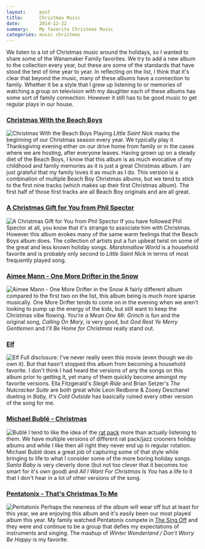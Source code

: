 ```yaml
---
layout:     post
title:      Christmas Music
date:       2014-12-22
summary:    My favorite Christmas Music
categories: music christmas
---
```

We listen to a lot of Christmas music around the holidays, so I wanted to share some of the Wanamaker Family favorites.  We try to add a new album to the collection every year, but these are some of the standards that have stood the test of time year to year.  In reflecting on the list, I think that it's clear that beyond the music, many of these albums have a connection to family.  Whether it be a style that I grew up listening to or memories of watching a group on television with my daughter each of these albums has some sort of family connection.  However it still has to be good music to get regular plays in our house.

### [Christmas With the Beach Boys][BB]
![Christmas With the Beach Boys](http://a1.mzstatic.com/us/r30/Music4/v4/ce/7a/03/ce7a03df-d357-b32a-24da-684ce7c830d4/cover170x170.jpeg)
Playing *Little Saint Nick* marks the beginning of our Christmas season every year.  We typically play it Thanksgiving evening either on our drive home from family or in the cases where we are hosting, after everyone leaves.  Having grown up on a steady diet of the Beach Boys, I know that this album is as much evocative of my childhood and family memories as it is just a great Christmas album.  I am just grateful that my family loves it as much as I do.  This version is a combination of multiple Beach Boy Christmas albums, but we tend to stick to the first nine tracks (which makes up their first Christmas album).  The first half of those first tracks are all Beach Boy originals and are all great.
### [A Christmas Gift for You from Phil Spector][PS]
![A Christmas Gift for You from Phil Spector](http://a3.mzstatic.com/us/r30/Music/v4/6f/92/ae/6f92ae8a-800c-c7d5-5c4f-cd90a98d1afd/cover170x170.jpeg)
If you have followed Phil Spector at all, you know that it's strange to associate him with Christmas.  However this album evokes many of the same warm feelings that the Beach Boys album does.  The collection of artists put a fun upbeat twist on some of the great and less known holiday songs.  *Marshmallow World* is a household favorite and is probably only second to *Little Saint Nick* in terms of most frequently played song.
### [Aimee Mann - One More Drifter in the Snow][AM]
![Aimee Mann - One More Drifter in the Snow](http://a2.mzstatic.com/us/r30/Music/v4/ed/30/cd/ed30cdd1-513b-d4ab-2b86-ac46f2e5c66d/cover170x170.jpeg)
A fairly different album compared to the first two on the list, this album being is much more sparse musically.  One More Drifter tends to come on in the evening when we aren't looking to pump up the energy of the kids, but still want to keep the Christmas vibe flowing.  *You're a Mean One Mr. Grinch* is fun and the original song, *Calling On Mary*, is very good, but *God Rest Ye Merry Gentlemen* and *I'll Be Home for Christmas* really stand out.
### [Elf][ELF]
![Elf](http://a2.mzstatic.com/us/r30/Music/v4/5d/e3/0e/5de30e37-f909-fcd6-b38e-22ce207e006d/cover170x170.jpeg)
Full disclosure: I've never really seen this movie (even though we do own it).  But that hasn't stopped this album from becoming a household favorite.  I don't think I had heard the versions of any the songs on this album prior to getting it, yet many of them quickly become amongst my favorite versions.  Ella Fitzgerald's *Sleigh Ride* and Brian Setzer's *The Nutcracker Suite* are both great while Leon Redbone & Zooey Deschanel dueting in *Baby, It's Cold Outside* has basically ruined every other version of the song for me.
### [Michael Bublé - Christmas][MB]
![Bublé](http://a3.mzstatic.com/us/r30/Music6/v4/3f/c7/50/3fc750d3-a5ac-a84a-149f-c0a8af18a337/cover170x170.jpeg)
I tend to like the idea of the [rat pack][RP] more than actually listening to them. We have multiple versions of different rat pack/jazz crooners holiday albums and while I like then all right they never end up in regular rotation. Michael Bublé does a great job of capturing some of that style while bringing to life to what I consider some of the more boring holiday songs.  *Santa Baby* is very cleverly done (but not too clever that it becomes too smart for it's own good) and *All I Want For Christmas Is You* has a life to it that I don't hear in a lot of other versions of the song.
### [Pentatonix - That's Christmas To Me][P]
![Pentatonix](http://a1.mzstatic.com/us/r30/Music5/v4/6e/4c/82/6e4c82bf-a4d3-ab18-883b-085a013d0be0/cover170x170.jpeg)
Perhaps the newness of the album will wear off but at least for this year, we are enjoying this album and it's easily been our most played album this year. My family watched Pentatonix compete in [The Sing Off][SO] and they were and continue to be a group that defies my expectations of instruments and singing.  The mashup of *Winter Wonderland / Don't Worry Be Happy* is my favorite.


[BB]:https://itunes.apple.com/us/album/christmas-with-the-beach-boys/id726136064
[PS]:https://itunes.apple.com/us/album/christmas-gift-for-you-from/id336036941
[AM]:https://itunes.apple.com/us/album/one-more-drifter-in-the-snow/id550527518
[ELF]:https://itunes.apple.com/us/album/elf-music-from-motion-picture/id719340926
[MB]:https://itunes.apple.com/us/album/christmas/id669854820
[P]:https://itunes.apple.com/us/album/thats-christmas-to-me/id918377263
[RP]:http://en.wikipedia.org/wiki/Rat_Pack
[SO]:http://www.nbc.com/the-sing-off
